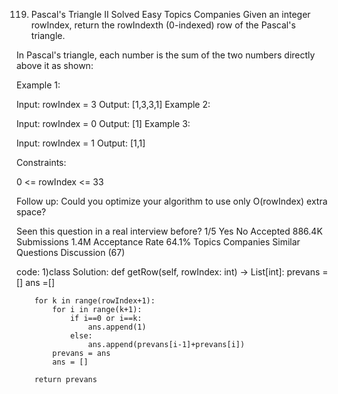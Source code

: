 119. Pascal's Triangle II
Solved
Easy
Topics
Companies
Given an integer rowIndex, return the rowIndexth (0-indexed) row of the Pascal's triangle.

In Pascal's triangle, each number is the sum of the two numbers directly above it as shown:


 

Example 1:

Input: rowIndex = 3
Output: [1,3,3,1]
Example 2:

Input: rowIndex = 0
Output: [1]
Example 3:

Input: rowIndex = 1
Output: [1,1]
 

Constraints:

0 <= rowIndex <= 33
 

Follow up: Could you optimize your algorithm to use only O(rowIndex) extra space?


Seen this question in a real interview before?
1/5
Yes
No
Accepted
886.4K
Submissions
1.4M
Acceptance Rate
64.1%
Topics
Companies
Similar Questions
Discussion (67)


code:
1)class Solution:
    def getRow(self, rowIndex: int) -> List[int]:
        prevans =[]
        ans =[]

        for k in range(rowIndex+1):
            for i in range(k+1):
                if i==0 or i==k:
                    ans.append(1)
                else:
                    ans.append(prevans[i-1]+prevans[i])
            prevans = ans
            ans = []        

        return prevans
